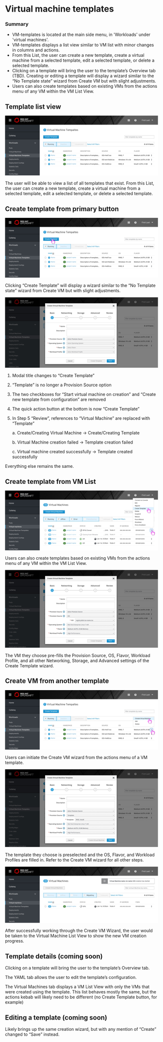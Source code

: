 # Virtual machine templates

### Summary

- VM-templates is located at the main side menu, in 'Workloads' under 'virtual machines'.
- VM-templates displays a list view similar to VM list with minor changes in columns and actions.
- From this List, the user can create a new template, create a virtual machine from a selected template, edit a selected template, or delete a selected template.
- Clicking on a template will bring the user to the template’s Overview tab (TBD).
Creating or editing a template will display a wizard similar to the “No Template state” wizard from Create VM but with slight adjustments.
- Users can also create templates based on existing VMs from the actions menu of any VM within the VM List View.



## Template list view

![Offline Template List View](img/1-0-vm-template-list.jpg)

The user will be able to view a list of all templates that exist. From this List, the user can create a new template, create a virtual machine from a selected template, edit a selected template, or delete a selected template.




## Create template from primary button


![Offline Template List View](img/1-1-0-create-template.jpg)

Clicking “Create Template” will display a wizard similar to the “No Template state” wizard from Create VM but with slight adjustments.

![Offline Template List View](img/1-1-1-create-template-modal.jpg)

1. Modal title changes to “Create Template”
2. “Template” is no longer a Provision Source option
3. The two checkboxes for “Start virtual machine on creation” and “Create new template from configuration” are removed
4. The quick action button at the bottom is now “Create Template”
5. In Step 5 “Review”, references to “Virtual Machine” are replaced with “Template”

    a. Create/Creating Virtual Machine -> Create/Creating Template

    b. Virtual Machine creation failed -> Template creation failed

    c. Virtual machine created successfully -> Template created successfully

Everything else remains the same.


## Create template from VM List


![Offline Template List View](img/1-2-0-create-template-from-vm-list.jpg)

Users can also create templates based on existing VMs from the actions menu of any VM within the VM List View. 

![Offline Template List View](img/1-2-1-create-template-from-vm-list-modal.jpg)

The VM they choose pre-fills the Provision Source, OS, Flavor, Workload Profile, and all other Networking, Storage, and Advanced settings of the Create Template wizard.

## Create VM from another template


![Offline Template List View](img/1-3-0-create-template-from-template-list.jpg)

Users can initiate the Create VM wizard from the actions menu of a VM template.

![Offline Template List View](img/1-3-1-create-template-from-template-list-modal.jpg)

The template they choose is preselected and the OS, Flavor, and Workload Profiles are filled in. Refer to the Create VM wizard for all other steps.



![Offline Template List View](img/1-2-2-create-template-from-vm-list-starting.jpg)

After successfully working through the Create VM Wizard, the user would be taken to the Virtual Machine List View to show the new VM creation progress.

## Template details (coming soon)

Clicking on a template will bring the user to the template’s Overview tab.

The YAML tab allows the user to edit the template’s configuration.

The Virtual Machines tab displays a VM List View with only the VMs that were created using the template. This list behaves mostly the same, but the actions kebab will likely need to be different (no Create Template button, for example)

## Editing a template (coming soon)

Likely brings up the same creation wizard, but with any mention of “Create” changed to “Save” instead.

